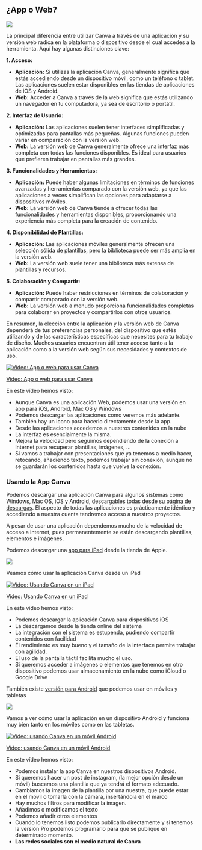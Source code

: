 ## ¿App o Web?

![](https://raw.githubusercontent.com/javacasm/Iniciacion-Herramientas-Digitales-Aula/main/images/icono-app.png)

La principal diferencia entre utilizar Canva a través de una aplicación y su versión web radica en la plataforma o dispositivo desde el cual accedes a la herramienta. Aquí hay algunas distinciones clave:

**1. Acceso:**
   
   - **Aplicación:** Si utilizas la aplicación Canva, generalmente significa que estás accediendo desde un dispositivo móvil, como un teléfono o tablet. Las aplicaciones suelen estar disponibles en las tiendas de aplicaciones de iOS y Android.
   - **Web:** Acceder a Canva a través de la web significa que estás utilizando un navegador en tu computadora, ya sea de escritorio o portátil.

**2. Interfaz de Usuario:**
   
   - **Aplicación:** Las aplicaciones suelen tener interfaces simplificadas y optimizadas para pantallas más pequeñas. Algunas funciones pueden variar en comparación con la versión web.
   - **Web:** La versión web de Canva generalmente ofrece una interfaz más completa con todas las funciones disponibles. Es ideal para usuarios que prefieren trabajar en pantallas más grandes.

**3. Funcionalidades y Herramientas:**

   - **Aplicación:** Puede haber algunas limitaciones en términos de funciones avanzadas y herramientas comparado con la versión web, ya que las aplicaciones a veces simplifican las opciones para adaptarse a dispositivos móviles.
   - **Web:** La versión web de Canva tiende a ofrecer todas las funcionalidades y herramientas disponibles, proporcionando una experiencia más completa para la creación de contenido.

**4. Disponibilidad de Plantillas:**
   
   - **Aplicación:** Las aplicaciones móviles generalmente ofrecen una selección sólida de plantillas, pero la biblioteca puede ser más amplia en la versión web.
   - **Web:** La versión web suele tener una biblioteca más extensa de plantillas y recursos.

**5. Colaboración y Compartir:**

   - **Aplicación:** Puede haber restricciones en términos de colaboración y compartir comparado con la versión web.
   - **Web:** La versión web a menudo proporciona funcionalidades completas para colaborar en proyectos y compartirlos con otros usuarios.

En resumen, la elección entre la aplicación y la versión web de Canva dependerá de tus preferencias personales, del dispositivo que estés utilizando y de las características específicas que necesites para tu trabajo de diseño. Muchos usuarios encuentran útil tener acceso tanto a la aplicación como a la versión web según sus necesidades y contextos de uso.

[![Vídeo: App o web para usar Canva](https://img.youtube.com/vi/fsaxQv1h2B4/0.jpg)](https://youtu.be/fsaxQv1h2B4)

[Vídeo: App o web para usar Canva](https://drive.google.com/file/d/1SD-43U_1K1hgE86x-fIWdRnzPnpAYLlp/view?usp=sharing)

En este vídeo hemos visto:

* Aunque Canva es una aplicación Web, podemos usar una versión en app para iOS, Android, Mac OS y Windows
* Podemos descargar las aplicaciones como veremos más adelante. 
* También hay un icono para hacerlo directamente desde la app.
* Desde las aplicaciones accedemos a nuestros contenidos en la nube
* La interfaz es esencialmente la misma.
* Mejora la velocidad pero seguimos dependiendo de la conexión a Internet para recuperar plantillas, imágenes, ...
* Si vamos a trabajar con presentaciones que ya tenemos a medio hacer, retocando, añadiendo texto, podemos trabajar sin conexión, aunque no se guardarán los contenidos hasta que vuelve la conexión.

### Usando la App Canva

Podemos descargar una aplicación Canva para algunos sistemas como Windows, Mac OS, iOS y Android, descargables todas desde [su página de descargas](https://www.canva.com/es_es/descargar/mac/). El aspecto de todas las aplicaciones es prácticamente idéntico y accediendo a nuestra cuenta tendremos acceso a nuestros proyectos. 

A pesar de usar una aplicación dependemos mucho de la velocidad de acceso a internet, pues permanentemente se están descargando plantillas, elementos e imágenes.

Podemos descargar una [app para iPad](https://apps.apple.com/es/app/canva-dise%C3%B1o-foto-y-v%C3%ADdeo/id897446215) desde la tienda de Apple.

![](https://raw.githubusercontent.com/javacasm/Iniciacion-Herramientas-Digitales-Aula/main/images/canva-app-ios.png)

Veamos cómo usar la aplicación Canva desde un iPad

[![Vídeo: Usando Canva en un iPad](https://img.youtube.com/vi/KVILYNvJ1aM/0.jpg)](https://youtu.be/KVILYNvJ1aM)

[Vídeo: Usando Canva en un iPad](https://drive.google.com/file/d/1Ar9pNH6NOh4pUJZbofNAMohpbiNOwOtV/view?usp=sharing)

En este vídeo hemos visto:

* Podemos descargar la aplicación Canva para dispositivos iOS
* La descargamos desde la tienda online del sistema
* La integración con el sistema es estupenda, pudiendo compartir contenidos con facilidad
* El rendimiento es muy bueno y el tamaño de la interface permite trabajar con agilidad.
* El uso de la pantalla táctil facilita mucho el uso.
* Si queremos acceder a imágenes o elementos que tenemos en otro dispositivo podemos usar almacenamiento en la nube como iCloud o Google Drive

También existe [versión para Android](https://play.google.com/store/apps/details?id=com.canva.editor) que podemos usar en móviles y tabletas

![](https://raw.githubusercontent.com/javacasm/Iniciacion-Herramientas-Digitales-Aula/main/images/canva-app-android.png)

Vamos a ver cómo usar la aplicación en un dispositivo Android y funciona muy bien tanto en los móviles como en las tabletas.

[![Vídeo: usando Canva en un móvil Android](https://img.youtube.com/vi/H3P-FIXv-So/0.jpg)](https://youtu.be/H3P-FIXv-So)

[Vídeo: usando Canva en un móvil Android](https://drive.google.com/file/d/1koTS_aMCZPJt-xsYVIi1A5gX_GhYX1dB/view?usp=sharing)

En este vídeo hemos visto:

* Podemos instalar la app Canva en nuestros dispositivos Android.
* Si queremos hacer un post de instagram, (la mejor opción desde un móvil) buscamos una plantilla que ya tendrá el formato adecuado.
* Cambiamos la imagen de la plantilla por una nuestra, que  puede estar en el móvil o tomarla con la cámara, insertándola en el marco
* Hay muchos filtros para modificar la imagen.
* Añadimos o modificamos el texto
* Podemos añadir otros elementos
* Cuando lo tenemos listo podemos publicarlo directamente y si tenemos la versión Pro podemos programarlo para que se publique en determinado momento.
* **Las redes sociales son el medio natural de Canva**
